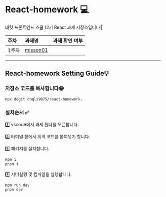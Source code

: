 # React-homework 💻

태킷 프론트엔드 스쿨 12기 React 과제 저장소입니다🙌

| 주차  | 과제명                       | 과제 확인 여부 |
| :---- | :--------------------------- | :------------- |
| 1주차 | [misson01](./md/misson01.md) |                |

---

## React-homework Setting Guide💡

### 저장소 코드를 복사합니다😁

```bash
npx degit dnqls9875/react-homework.
```

### 설치순서 ✅

1️⃣ vscode에서 과제 폴더를 오픈합니다.

2️⃣ 터미널 창에서 위의 코드를 붙여넣기 합니다.

3️⃣ 패키지를 설치합니다.

```bash
npm i
pnpm i
```

4️⃣ 서버실행 및 컴파일을 실행합니다.

```bash
npm run dev
pnpm dev
```
